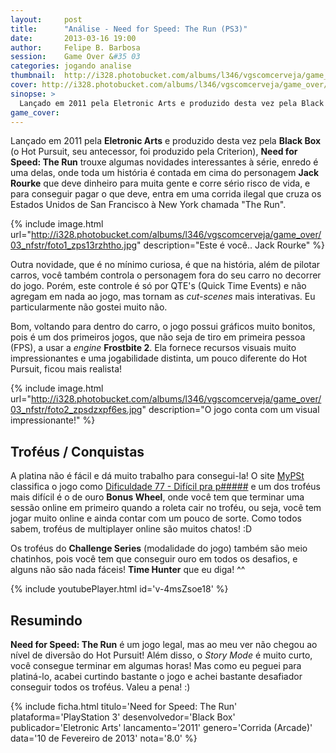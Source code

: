 ```yaml
---
layout:     post
title:      "Análise - Need for Speed: The Run (PS3)"
date:       2013-03-16 19:00
author:     Felipe B. Barbosa
session:    Game Over &#35 03
categories: jogando analise
thumbnail:  http://i328.photobucket.com/albums/l346/vgscomcerveja/game_over/03_nfstr/post_thumbnail_zps6rdkinud.jpg
cover: http://i328.photobucket.com/albums/l346/vgscomcerveja/game_over/03_nfstr/post_header_zpszahagvww.jpg
sinopse: >
  Lançado em 2011 pela Eletronic Arts e produzido desta vez pela Black Box, Need for Speed: The Run trouxe algumas novidades interessantes à série, enredo é uma delas, onde toda um história é contada em cima do personagem Jack Rourke que deve dinheiro para muita gente e corre sério risco de vida, e para conseguir pagar o que deve, entra em uma corrida ilegal que cruza os Estados Unidos de San Francisco à New York chamada "The Run".
game_cover:
---
```

Lançado em 2011 pela **Eletronic Arts** e produzido desta vez pela **Black Box** (o Hot Pursuit, seu antecessor, foi produzido pela Criterion), **Need for Speed: The Run** trouxe algumas novidades interessantes à série, enredo é uma delas, onde toda um história é contada em cima do personagem **Jack Rourke** que deve dinheiro para muita gente e corre sério risco de vida, e para conseguir pagar o que deve, entra em uma corrida ilegal que cruza os Estados Unidos de San Francisco à New York chamada "The Run".

{% include image.html url="http://i328.photobucket.com/albums/l346/vgscomcerveja/game_over/03_nfstr/foto1_zps13rzhtho.jpg" description="Este é você.. Jack Rourke" %}

Outra novidade, que é no mínimo curiosa, é que na história, além de pilotar carros, você também controla o personagem fora do seu carro no decorrer do jogo. Porém, este controle é só por QTE's (Quick Time Events) e não agregam em nada ao jogo, mas tornam as *cut-scenes* mais interativas. Eu particularmente não gostei muito não.

Bom, voltando para dentro do carro, o jogo possui gráficos muito bonitos, pois é um dos primeiros jogos, que não seja de tiro em primeira pessoa (FPS), a usar a *engine* **Frostbite 2**. Ela fornece recursos visuais muito impressionantes e uma jogabilidade distinta, um pouco diferente do Hot Pursuit, ficou mais realista!

{% include image.html url="http://i328.photobucket.com/albums/l346/vgscomcerveja/game_over/03_nfstr/foto2_zpsdzxpf6es.jpg" description="O jogo conta com um visual impressionante!" %}

## Troféus / Conquistas

A platina não é fácil e dá muito trabalho para consegui-la! O site [MyPSt](http://www.mypst.com.br/) classifica o jogo como [Dificuldade 77 - Difícil pra p#####](http://mypst.com.br/jogos/1756-need-for-speed-the-run/) e um dos troféus mais difícil é o de ouro **Bonus Wheel**, onde você tem que terminar uma sessão online em primeiro quando a roleta cair no troféu, ou seja, você tem jogar muito online e ainda contar com um pouco de sorte. Como todos sabem, troféus de multiplayer online são muitos chatos! :D

Os troféus do **Challenge Series** (modalidade do jogo) também são meio chatinhos, pois você tem que conseguir ouro em todos os desafios, e alguns não são nada fáceis! **Time Hunter** que eu diga! ^^

{% include youtubePlayer.html id='v-4msZsoe18' %}

## Resumindo

**Need for Speed: The Run** é um jogo legal, mas ao meu ver não chegou ao nível de diversão do Hot Pursuit! Além disso, o *Story Mode* é muito curto, você consegue terminar em algumas horas! Mas como eu peguei para platiná-lo, acabei curtindo bastante o jogo e achei bastante desafiador conseguir todos os troféus. Valeu a pena! :)

{% include ficha.html
  titulo='Need for Speed: The Run'
  plataforma='PlayStation 3'
  desenvolvedor='Black Box'
  publicador='Eletronic Arts'
  lancamento='2011'
  genero='Corrida (Arcade)'
  data='10 de Fevereiro de 2013'
  nota='8.0' %}

